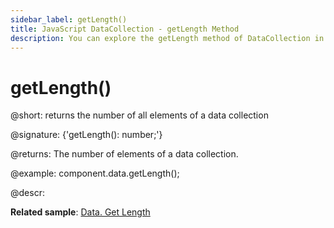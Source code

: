 ```yaml
---
sidebar_label: getLength()
title: JavaScript DataCollection - getLength Method 
description: You can explore the getLength method of DataCollection in the documentation of the DHTMLX JavaScript UI library. Browse developer guides and API reference, try out code examples and live demos, and download a free 30-day evaluation version of DHTMLX Suite 7.
---
```


# getLength()

@short: returns the number of all elements of a data collection

@signature: {'getLength(): number;'}

@returns:
The number of elements of a data collection.

@example:
component.data.getLength();

@descr:

**Related sample**: [Data. Get Length](https://snippet.dhtmlx.com/4weiba8i)
